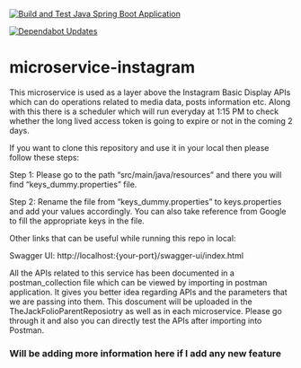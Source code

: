 [![Build and Test Java Spring Boot Application](https://github.com/Xaptured/microservice-instagram/actions/workflows/build-and-test.yml/badge.svg)](https://github.com/Xaptured/microservice-instagram/actions/workflows/build-and-test.yml)

[![Dependabot Updates](https://github.com/Xaptured/microservice-instagram/actions/workflows/dependabot/dependabot-updates/badge.svg)](https://github.com/Xaptured/microservice-instagram/actions/workflows/dependabot/dependabot-updates)


# microservice-instagram

This microservice is used as a layer above the Instagram Basic Display APIs which can do operations related to media data, posts information etc. Along with this there is a scheduler which will run everyday at 1:15 PM to check whether the long lived access token is going to expire or not in the coming 2 days. 

 

 

If you want to clone this repository and use it in your local then please follow these steps: 

 

Step 1: Please go to the path “src/main/java/resources” and there you will find “keys_dummy.properties” file. 

 

Step 2: Rename the file from “keys_dummy.properties” to keys.properties and add your values accordingly. You can also take reference from Google to fill the appropriate keys in the file. 

 

Other links that can be useful while running this repo in local: 

Swagger UI: http://localhost:{your-port}/swagger-ui/index.html 

All the APIs related to this service has been documented in a postman_collection file which can be viewed by importing in postman application. It gives you better idea regarding APIs and the parameters that we are passing into them.
This doscument will be uploaded in the TheJackFolioParentReposiotry as well as in each microservice. Please go through it and also you can directly test the APIs after importing into Postman.


### Will be adding more information here if I add any new feature 
